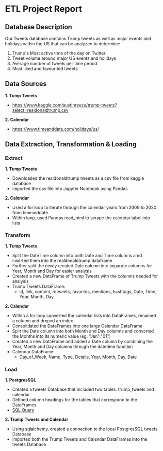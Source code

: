 # ETL Project Report

## Database Description
Our Tweets database contains Trump tweets as well as major events and holidays within the US that can be analyzed to determine: 
1. Trump's Most active time of the day on Twitter
2. Tweet volume around major US events and holidays
3. Average number of tweets per time period
4. Most liked and favourited tweets

## Data Sources
**1. Tump Tweets**
  * https://www.kaggle.com/austinreese/trump-tweets?select=realdonaldtrump.csv

**2. Calendar**
  * https://www.timeanddate.com/holidays/us/

## Data Extraction, Transformation & Loading

### Extract
**1. Tump Tweets**
- Downloaded the realdonaldtrump tweets as a csv file from kaggle database
- Imported the csv file into Jupyter Notebook using Pandas

**2. Calendar**
- Used a for loop to iterate through the calendar years from 2009 to 2020 from timeanddate
- Within loop, used Pandas read_html to scrape the calendar tabel into lists

### Transform
**1. Tump Tweets**
- Split the DateTime column into both Date and Time columns amd inserted them into the realdonaldtrump dataframe
- Further split the newly created Date column into separate columns for Year, Month and Day for easier analysis
- Created a new DataFrame of Trump Tweets with the columns needed for analysis
- Trump Tweets DataFrame:
  * id, link,	content,	retweets,	favorites,	mentions,	hashtags,	Date,	Time,	Year,	Month,	Day

**2. Calendar**
- Within a for loop converted the calendar lists into DataFrames, renamed a column and droped an index 
- Consolidated the DataFrames into one large Calendar DataFrame
- Split the Date column into both Month and Day columns and converted the Months into its numeric value (eg. "Jan":"01")
- Created a new DataFrame and added a Date column by combining the Year, Month and Day columns through the datetime function
- Calendar DataFrame:
  * Day_of_Week,	Name,	Type,	Details,	Year,	Month,	Day,	Date

### Load
**1. PostgresSQL**
- Created a tweets Database that included two tables: trump_tweets and calendar
- Defined column headings for the tables that correspond to the DataFrames
- [SQL Query](ETL_PostgresSQL.sql)

**2. Trump Tweets and Calendar**
- Using sqlalchemy, created a connection to the local PostgresSQL tweets Database
- Imported both the Trump Tweets and Calendar DataFrames into the tweets Database
